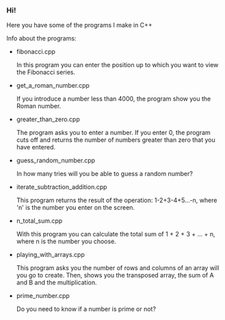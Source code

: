 ### Hi! 

Here you have some of the programs I make in C++

Info about the programs:

- fibonacci.cpp

  In this program you can enter the position up to which you want to view the Fibonacci series.

- get_a_roman_number.cpp

  If you introduce a number less than 4000, the program show you the Roman number.
  
- greater_than_zero.cpp

  The program asks you to enter a number. If you enter 0, the program cuts off and returns the number of numbers greater than zero that you have entered.
  
- guess_random_number.cpp

  In how many tries will you be able to guess a random number?
  
- iterate_subtraction_addition.cpp

  This program returns the result of the operation: 1-2+3-4+5...-n, where 'n' is the number you enter on the screen.
  
- n_total_sum.cpp

  With this program you can calculate the total sum of 1 + 2 + 3 + ... + n, where n is the number you choose.

- playing_with_arrays.cpp

  This program asks you the number of rows and columns of an array will you go to create. Then, shows you the transposed array, the sum of A and B and the multiplication.
  
- prime_number.cpp

  Do you need to know if a number is prime or not?

